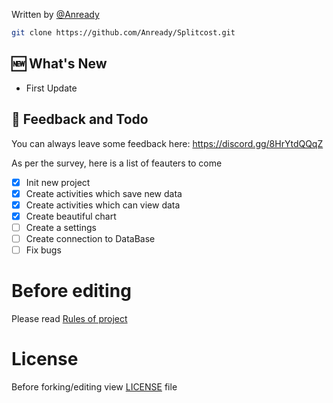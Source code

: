 Written by [@Anready](https://github.com/Anready)



```sh
git clone https://github.com/Anready/Splitcost.git
```

## 🆕 What's New

- First Update

## 🚀  Feedback and Todo
You can always leave some feedback here: https://discord.gg/8HrYtdQQqZ

As per the survey, here is a list of feauters to come
- [x] Init new project
- [x] Create activities which save new data
- [x] Create activities which can view data
- [x] Create beautiful chart
- [ ] Create a settings
- [ ] Create connection to DataBase
- [ ] Fix bugs

# Before editing
Please read [Rules of project](https://github.com/Anready/SplitCost/blob/master/RULES.md)

# License
Before forking/editing view [LICENSE](https://github.com/Anready/SplitCost/blob/master/LICENSE) file
